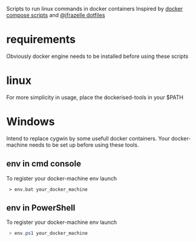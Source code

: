 Scripts to run linux commands in docker containers
Inspired by [docker compose scripts](https://github.com/docker/compose/tree/master/script) and [@jfrazelle dotfiles](https://github.com/jfrazelle/dotfiles)

# requirements
Obviously docker engine needs to be installed before using these scripts

# linux
For more simplicity in usage, place the dockerised-tools in your $PATH

# Windows
Intend to replace cygwin by some usefull docker containers.
Your docker-machine needs to be set up before using these tools.

## env in cmd console
To register your docker-machine env launch
```batch
 > env.bat your_docker_machine
 ```

## env in PowerShell
To register your docker-machine env launch
```PowerShell
 > env.ps1 your_docker_machine
 ```
